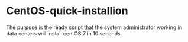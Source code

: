 # CentOS-quick-installion
The purpose is the ready script that the system administrator working in data centers will install centOS 7 in 10 seconds.
